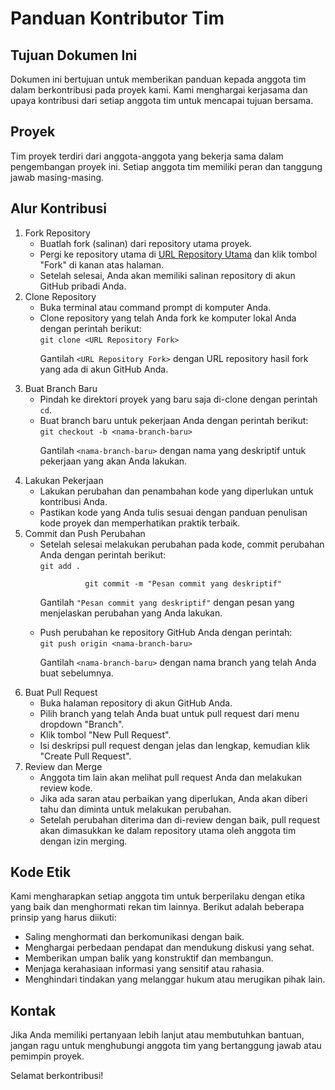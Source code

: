 <!DOCTYPE html>
<html>
<head>
  <title>Panduan Kontributor Tim</title>
</head>
<body>
  <h1>Panduan Kontributor Tim</h1>

<h2>Tujuan Dokumen Ini</h2>
  <p>Dokumen ini bertujuan untuk memberikan panduan kepada anggota tim dalam berkontribusi pada proyek kami. Kami menghargai kerjasama dan upaya kontribusi dari setiap anggota tim untuk mencapai tujuan bersama.</p>

<h2> Proyek</h2>
  <p>Tim proyek terdiri dari anggota-anggota yang bekerja sama dalam pengembangan proyek ini. Setiap anggota tim memiliki peran dan tanggung jawab masing-masing.</p>

<h2>Alur Kontribusi</h2>
  <ol>
    <li>Fork Repository
      <ul>
        <li>Buatlah fork (salinan) dari repository utama proyek.</li>
        <li>Pergi ke repository utama di <a href="[URL Repository Utama]">URL Repository Utama</a> dan klik tombol "Fork" di kanan atas halaman.</li>
        <li>Setelah selesai, Anda akan memiliki salinan repository di akun GitHub pribadi Anda.</li>
      </ul>
    </li>
    <li>Clone Repository
      <ul>
        <li>Buka terminal atau command prompt di komputer Anda.</li>
        <li>Clone repository yang telah Anda fork ke komputer lokal Anda dengan perintah berikut:<br>
          <code>git clone &lt;URL Repository Fork&gt;</code></li>
          <p>Gantilah <code>&lt;URL Repository Fork&gt;</code> dengan URL repository hasil fork yang ada di akun GitHub Anda.</p>
      </ul>
    </li>
    <li>Buat Branch Baru
      <ul>
        <li>Pindah ke direktori proyek yang baru saja di-clone dengan perintah <code>cd</code>.</li>
        <li>Buat branch baru untuk pekerjaan Anda dengan perintah berikut:<br>
          <code>git checkout -b &lt;nama-branch-baru&gt;</code></li>
          <p>Gantilah <code>&lt;nama-branch-baru&gt;</code> dengan nama yang deskriptif untuk pekerjaan yang akan Anda lakukan.</p>
      </ul>
    </li>
    <li>Lakukan Pekerjaan
      <ul>
        <li>Lakukan perubahan dan penambahan kode yang diperlukan untuk kontribusi Anda.</li>
        <li>Pastikan kode yang Anda tulis sesuai dengan panduan penulisan kode proyek dan memperhatikan praktik terbaik.</li>
      </ul>
    </li>
    <li>Commit dan Push Perubahan
      <ul>
        <li>Setelah selesai melakukan perubahan pada kode, commit perubahan Anda dengan perintah berikut:<br>
          <code>git add .<br>
          git commit -m "Pesan commit yang deskriptif"</code></li>
          <p>Gantilah <code>"Pesan commit yang deskriptif"</code> dengan pesan yang menjelaskan perubahan yang Anda lakukan.</p>
        <li>Push perubahan ke repository GitHub Anda dengan perintah:<br>
          <code>git push origin &lt;nama-branch-baru&gt;</code></li>
          <p>Gantilah <code>&lt;nama-branch-baru&gt;</code> dengan nama branch yang telah Anda buat sebelumnya.</p>
      </ul>
    </li>
    <li>Buat Pull Request
      <ul>
        <li>Buka halaman repository di akun GitHub Anda.</li>
        <li>Pilih branch yang telah Anda buat untuk pull request dari menu dropdown "Branch".</li>
        <li>Klik tombol "New Pull Request".</li>
        <li>Isi deskripsi pull request dengan jelas dan lengkap, kemudian klik "Create Pull Request".</li>
      </ul>
    </li>
    <li>Review dan Merge
      <ul>
        <li>Anggota tim lain akan melihat pull request Anda dan melakukan review kode.</li>
        <li>Jika ada saran atau perbaikan yang diperlukan, Anda akan diberi tahu dan diminta untuk melakukan perubahan.</li>
        <li>Setelah perubahan diterima dan di-review dengan baik, pull request akan dimasukkan ke dalam repository utama oleh anggota tim dengan izin merging.</li>
      </ul>
    </li>
  </ol>

<h2>Kode Etik</h2>
  <p>Kami mengharapkan setiap anggota tim untuk berperilaku dengan etika yang baik dan menghormati rekan tim lainnya. Berikut adalah beberapa prinsip yang harus diikuti:</p>
  <ul>
    <li>Saling menghormati dan berkomunikasi dengan baik.</li>
    <li>Menghargai perbedaan pendapat dan mendukung diskusi yang sehat.</li>
    <li>Memberikan umpan balik yang konstruktif dan membangun.</li>
    <li>Menjaga kerahasiaan informasi yang sensitif atau rahasia.</li>
    <li>Menghindari tindakan yang melanggar hukum atau merugikan pihak lain.</li>
  </ul>

<h2>Kontak</h2>
  <p>Jika Anda memiliki pertanyaan lebih lanjut atau membutuhkan bantuan, jangan ragu untuk menghubungi anggota tim yang bertanggung jawab atau pemimpin proyek.</p>

  <p>Selamat berkontribusi!</p>
</body>
</html>
